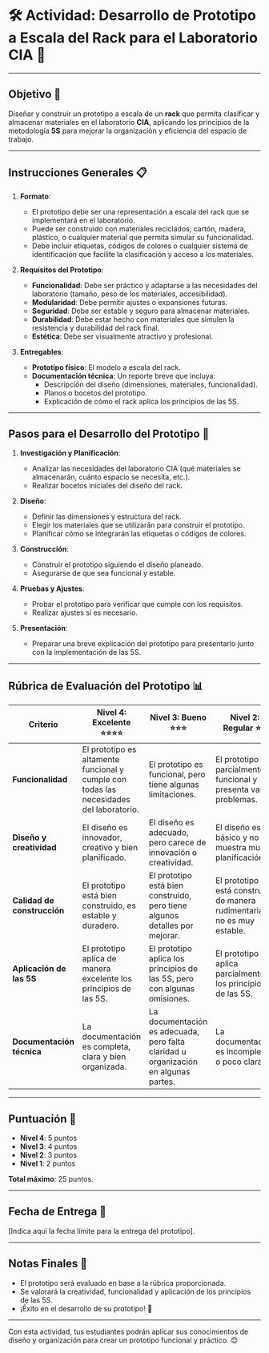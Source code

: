 # 🛠️ Actividad: Desarrollo de Prototipo a Escala del Rack para el Laboratorio CIA 🧪

---

## **Objetivo** 🎯  
Diseñar y construir un prototipo a escala de un **rack** que permita clasificar y almacenar materiales en el laboratorio **CIA**, aplicando los principios de la metodología **5S** para mejorar la organización y eficiencia del espacio de trabajo.

---

## **Instrucciones Generales** 📋

1. **Formato**:  
   - El prototipo debe ser una representación a escala del rack que se implementará en el laboratorio.  
   - Puede ser construido con materiales reciclados, cartón, madera, plástico, o cualquier material que permita simular su funcionalidad.  
   - Debe incluir etiquetas, códigos de colores o cualquier sistema de identificación que facilite la clasificación y acceso a los materiales.  

2. **Requisitos del Prototipo**:  
   - **Funcionalidad**: Debe ser práctico y adaptarse a las necesidades del laboratorio (tamaño, peso de los materiales, accesibilidad).  
   - **Modularidad**: Debe permitir ajustes o expansiones futuras.  
   - **Seguridad**: Debe ser estable y seguro para almacenar materiales.  
   - **Durabilidad**: Debe estar hecho con materiales que simulen la resistencia y durabilidad del rack final.  
   - **Estética**: Debe ser visualmente atractivo y profesional.  

3. **Entregables**:  
   - **Prototipo físico**: El modelo a escala del rack.  
   - **Documentación técnica**: Un reporte breve que incluya:  
     - Descripción del diseño (dimensiones, materiales, funcionalidad).  
     - Planos o bocetos del prototipo.  
     - Explicación de cómo el rack aplica los principios de las 5S.  

---

## **Pasos para el Desarrollo del Prototipo** 🚀

1. **Investigación y Planificación**:  
   - Analizar las necesidades del laboratorio CIA (qué materiales se almacenarán, cuánto espacio se necesita, etc.).  
   - Realizar bocetos iniciales del diseño del rack.  

2. **Diseño**:  
   - Definir las dimensiones y estructura del rack.  
   - Elegir los materiales que se utilizarán para construir el prototipo.  
   - Planificar cómo se integrarán las etiquetas o códigos de colores.  

3. **Construcción**:  
   - Construir el prototipo siguiendo el diseño planeado.  
   - Asegurarse de que sea funcional y estable.  

4. **Pruebas y Ajustes**:  
   - Probar el prototipo para verificar que cumple con los requisitos.  
   - Realizar ajustes si es necesario.  

5. **Presentación**:  
   - Preparar una breve explicación del prototipo para presentarlo junto con la implementación de las 5S.  

---

## **Rúbrica de Evaluación del Prototipo** 📊

| **Criterio**               | **Nivel 4: Excelente** ⭐⭐⭐⭐                                                                 | **Nivel 3: Bueno** ⭐⭐⭐                                                                 | **Nivel 2: Regular** ⭐⭐                                                              | **Nivel 1: Deficiente** ⭐                                                          |
|----------------------------|---------------------------------------------------------------------------------------|-----------------------------------------------------------------------------------|-----------------------------------------------------------------------------------|-----------------------------------------------------------------------------------|
| **Funcionalidad**           | El prototipo es altamente funcional y cumple con todas las necesidades del laboratorio.| El prototipo es funcional, pero tiene algunas limitaciones.                       | El prototipo es parcialmente funcional y presenta varios problemas.               | El prototipo no es funcional o no cumple con los requisitos.                      |
| **Diseño y creatividad**    | El diseño es innovador, creativo y bien planificado.                                 | El diseño es adecuado, pero carece de innovación o creatividad.                   | El diseño es básico y no muestra mucha planificación.                             | El diseño es poco claro o no está bien planificado.                               |
| **Calidad de construcción** | El prototipo está bien construido, es estable y duradero.                            | El prototipo está bien construido, pero tiene algunos detalles por mejorar.       | El prototipo está construido de manera rudimentaria y no es muy estable.          | El prototipo está mal construido y no es funcional.                               |
| **Aplicación de las 5S**    | El prototipo aplica de manera excelente los principios de las 5S.                    | El prototipo aplica los principios de las 5S, pero con algunas omisiones.         | El prototipo aplica parcialmente los principios de las 5S.                        | El prototipo no aplica los principios de las 5S.                                  |
| **Documentación técnica**   | La documentación es completa, clara y bien organizada.                               | La documentación es adecuada, pero falta claridad u organización en algunas partes.| La documentación es incompleta o poco clara.                                      | No se entrega documentación o esta es irrelevante.                                |

---

## **Puntuación** 📝

- **Nivel 4**: 5 puntos  
- **Nivel 3**: 4 puntos  
- **Nivel 2**: 3 puntos  
- **Nivel 1**: 2 puntos  

**Total máximo**: 25 puntos.  

---

## **Fecha de Entrega** 📅  
[Indica aquí la fecha límite para la entrega del prototipo].  

---

## **Notas Finales** 📌  
- El prototipo será evaluado en base a la rúbrica proporcionada.  
- Se valorará la creatividad, funcionalidad y aplicación de los principios de las 5S.  
- ¡Éxito en el desarrollo de su prototipo! 🚀  

---

Con esta actividad, tus estudiantes podrán aplicar sus conocimientos de diseño y organización para crear un prototipo funcional y práctico. 😊  
